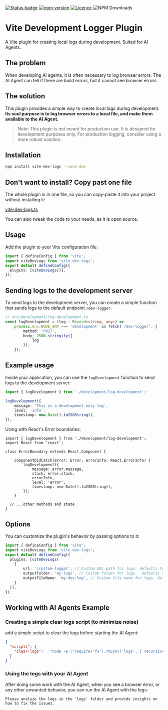 [![Status badge](https://github.com/ChenPeleg/vite-dev-logs/actions/workflows/playwright.yml/badge.svg?branch=main)](https://github.com/ChenPeleg/vite-dev-logs/actions/?query=branch%3Amain)
[![npm version](https://badge.fury.io/js/vite-dev-logs.svg)](https://badge.fury.io/js/vite-dev-logs)
[![Licence](https://img.shields.io/github/license/ChenPeleg/vite-dev-logs.svg?style=flat&colorA=18181B&colorB=28CF8D)](https://github.com/ChenPeleg/vite-dev-logs/LICENCE)
![NPM Downloads](https://img.shields.io/npm/d18m/vite-dev-logs)


# Vite Development Logger Plugin

A Vite plugin for creating local logs during development. Suited for AI Agents.

## The problem

When developing AI agents, it is often necessary to log browser errors. 
The AI Agent can tell if there are build errors, but it cannot see browser errors.


## The solution
This plugin provides a simple way to create local logs during development.
**Its soul purpose is to log browser errors to a local file, and make them available to the AI Agent.**

> Note: This plugin is not meant for production use. It is designed for development purposes only. For production logging, consider using a more robust solution.


## Installation

```bash
npm install vite-dev-logs --save-dev
```


## Don't want to install? Copy past one file

The whole plugin is in one file, so you can copy-paste it into your project without installing it:

[vite-dev-logs.ts](https://github.com/ChenPeleg/vite-dev-logs/blob/main/src/index.ts)

You can also tweak the code to your needs, as it is open source.


## Usage

Add the plugin to your Vite configuration file:

```typescript
import { defineConfig } from 'vite';
import viteDevLogs from 'vite-dev-logs';
export default defineConfig({
  plugins: [viteDevLogs()],
});
```

## Sending logs to the development server

To send logs to the development server, you can create a simple function that sends logs to the default endpoint `/dev-logger`.

```typescript
// src/development/log-development.ts
const logDevelopment = (log : Record<string, any>) =>
    process.env.NODE_ENV === 'development' && fetch('/dev-logger', {
        method: 'POST',
        body: JSON.stringify({
            log
        }),
    });
```

## Example usage

Inside your application, you can use the `logDevelopment` function to send logs to the development server:

```typescript
import { logDevelopment } from './development/log-development';

logDevelopment({
    message: 'This is a development only log',
    level: 'info',
    timestamp: new Date().toISOString(),
});
```

Using with React's Error boundaries:

```tsx
import { logDevelopment } from './development/log-development';
import React from 'react';

class ErrorBoundary extends React.Component {
   
    componentDidCatch(error: Error, errorInfo: React.ErrorInfo) {
        logDevelopment({
            message: error.message,
            stack: error.stack,
            errorInfo,
            level: 'error',
            timestamp: new Date().toISOString(),
        });
    }
 
  // ...other methods and state
}
```

## Options

You can customize the plugin's behavior by passing options to it:

```typescript
import { defineConfig } from 'vite';
import viteDevLogs from 'vite-dev-logs';
export default defineConfig({
  plugins: [viteDevLogs(
    {
        url: '/custom-logger', // Custom URL path for logs. defaults to `/dev-logger`.
        outputFolder: 'my-logs', // Custom folder for logs.  defaults to 'logs'.
        outputFileName: 'my-dev-log', // Custom file name for logs. defaults to 'dev-log'.
    }
  )],
});
```

## Working with AI Agents Example

### Creating a simple clear logs script (to minimize noise)
add a simple script to clear the logs before starting the AI Agent:

```json 
{
  "scripts": {
    "clear-logs":   "node -e \"require('fs').rmSync('logs', { recursive: true, force: true }); require('fs').mkdirSync('logs');\"",
  }
}
```

### Using the logs with your AI Agent

After doing some work with the AI Agent, when you see a browser error, or any other unwanted behavior, you can run the AI Agent with the logs:

```prompt
Please analyze the logs in the `logs` folder and provide insights on how to fix the issues.
```

